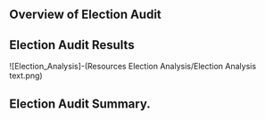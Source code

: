 ## Overview of Election Audit 

## Election Audit Results 
![Election_Analysis]-(Resources Election Analysis/Election Analysis text.png)

## Election Audit Summary.
